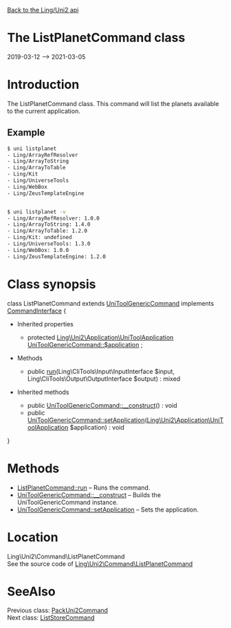 [Back to the Ling/Uni2 api](https://github.com/lingtalfi/Uni2/blob/master/doc/api/Ling/Uni2.md)



The ListPlanetCommand class
================
2019-03-12 --> 2021-03-05






Introduction
============

The ListPlanetCommand class.
This command will list the planets available to the current application.


Example
-------------



```bash
$ uni listplanet
- Ling/ArrayRefResolver
- Ling/ArrayToString
- Ling/ArrayToTable
- Ling/Kit
- Ling/UniverseTools
- Ling/WebBox
- Ling/ZeusTemplateEngine


$ uni listplanet -v
- Ling/ArrayRefResolver: 1.0.0
- Ling/ArrayToString: 1.4.0
- Ling/ArrayToTable: 1.2.0
- Ling/Kit: undefined
- Ling/UniverseTools: 1.3.0
- Ling/WebBox: 1.0.0
- Ling/ZeusTemplateEngine: 1.2.0

```



Class synopsis
==============


class <span class="pl-k">ListPlanetCommand</span> extends [UniToolGenericCommand](https://github.com/lingtalfi/Uni2/blob/master/doc/api/Ling/Uni2/Command/UniToolGenericCommand.md) implements [CommandInterface](https://github.com/lingtalfi/CliTools/blob/master/doc/api/Ling/CliTools/Command/CommandInterface.md) {

- Inherited properties
    - protected [Ling\Uni2\Application\UniToolApplication](https://github.com/lingtalfi/Uni2/blob/master/doc/api/Ling/Uni2/Application/UniToolApplication.md) [UniToolGenericCommand::$application](#property-application) ;

- Methods
    - public [run](https://github.com/lingtalfi/Uni2/blob/master/doc/api/Ling/Uni2/Command/ListPlanetCommand/run.md)(Ling\CliTools\Input\InputInterface $input, Ling\CliTools\Output\OutputInterface $output) : mixed

- Inherited methods
    - public [UniToolGenericCommand::__construct](https://github.com/lingtalfi/Uni2/blob/master/doc/api/Ling/Uni2/Command/UniToolGenericCommand/__construct.md)() : void
    - public [UniToolGenericCommand::setApplication](https://github.com/lingtalfi/Uni2/blob/master/doc/api/Ling/Uni2/Command/UniToolGenericCommand/setApplication.md)([Ling\Uni2\Application\UniToolApplication](https://github.com/lingtalfi/Uni2/blob/master/doc/api/Ling/Uni2/Application/UniToolApplication.md) $application) : void

}






Methods
==============

- [ListPlanetCommand::run](https://github.com/lingtalfi/Uni2/blob/master/doc/api/Ling/Uni2/Command/ListPlanetCommand/run.md) &ndash; Runs the command.
- [UniToolGenericCommand::__construct](https://github.com/lingtalfi/Uni2/blob/master/doc/api/Ling/Uni2/Command/UniToolGenericCommand/__construct.md) &ndash; Builds the UniToolGenericCommand instance.
- [UniToolGenericCommand::setApplication](https://github.com/lingtalfi/Uni2/blob/master/doc/api/Ling/Uni2/Command/UniToolGenericCommand/setApplication.md) &ndash; Sets the application.





Location
=============
Ling\Uni2\Command\ListPlanetCommand<br>
See the source code of [Ling\Uni2\Command\ListPlanetCommand](https://github.com/lingtalfi/Uni2/blob/master/Command/ListPlanetCommand.php)



SeeAlso
==============
Previous class: [PackUni2Command](https://github.com/lingtalfi/Uni2/blob/master/doc/api/Ling/Uni2/Command/Internal/PackUni2Command.md)<br>Next class: [ListStoreCommand](https://github.com/lingtalfi/Uni2/blob/master/doc/api/Ling/Uni2/Command/ListStoreCommand.md)<br>
